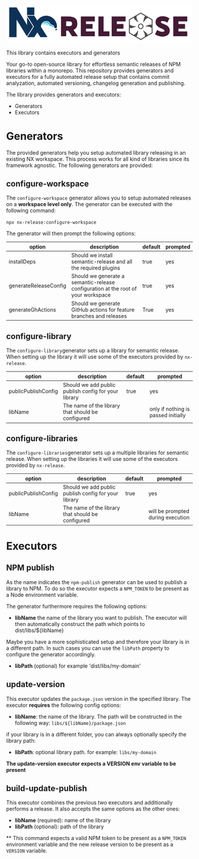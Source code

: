 ![](./assets/nx-release-logo.svg)

This library contains executors and generators 

Your go-to open-source library for effortless semantic releases of NPM libraries within a monorepo. This repository provides generators and executors for a fully automated release setup that contains commit analyzation, automated versioning, changelog generation and publishing.

The library provides generators and executors:

- Generators
- Executors

# Generators

The provided generators help you setup automated library releasing in an existing NX workspace. This process works for all kind of libraries since its framework agnostic. The following generators are provided:

## configure-workspace

The `configure-workspace` generator allows you to setup automated releases on a **workspace level only**. The generator can be executed with the following command:

```npx nx-release:configure-workspace```

The generator will then prompt the following options:

| option                | description                                                  | default | prompted |
| --------------------- | ------------------------------------------------------------ | ------- | -------- |
| installDeps           | Should we install semantic-release and all the required plugins | true    | yes      |
| generateReleaseConfig | Should we generate a semantic-release configuration at the root of your workspace | true    | yes      |
| generateGhActions     | Should we generate GitHub actions for feature branches and releases | True    | yes      |

## configure-library

The `configure-library`generator sets up a library for semantic release. When setting up the library it will use some of the executors provided by `nx-release`.

| option              | description                                          | default | prompted                            |
| ------------------- | ---------------------------------------------------- | ------- | ----------------------------------- |
| publicPublishConfig | Should we add public publish config for your library | true    | yes                                 |
| libName             | The name of the library that should be configured    |         | only if nothing is passed initially |

## configure-libraries

The `configure-libraries`generator sets up a multiple libraries for semantic release. When setting up the libraries it will use some of the executors provided by `nx-release`.

| option              | description                                          | default | prompted                          |
| ------------------- | ---------------------------------------------------- | ------- | --------------------------------- |
| publicPublishConfig | Should we add public publish config for your library | true    | yes                               |
| libName             | The name of the library that should be configured    |         | will be prompted during execution |

# Executors

## NPM publish

As the name indicates the `npm-publish` generator can be used to publish a library to NPM. To 
do so the executor expects a `NPM_TOKEN` to be present as a Node environment variable.

The generator furthermore requires the following options:

- **libName** the name of the library you want to publish. The executor will then automatically construct the path which points to dist/libs/${libName}

Maybe you have a more sophisticated setup and therefore your library is in a different path. In such cases you can use the `libPath` property to configure the generator accordingly.

- **libPath** (optional) for example 'dist/libs/my-domain'


## update-version
This executor updates the `package.json` version in the specified library. The executor **requires** the following config options:

- **libName**: the name of the library. The path will be constructed in the following way: `libs/${libName}/package.json`

if your library is in a different folder, you can always optionally specify the library path:

- **libPath**: optional library path. for example: `libs/my-domain`

**The update-version executor expects a VERSION env variable to be present**

## build-update-publish
This executor combines the previous two executors and additionally performs a release. It also accepts the same options as the other ones:

- **libName** (required): name of the library
- **libPath** (optional): path of the library

** This command expects a valid NPM token to be present as a `NPM_TOKEN` environment variable and the new release version to be present as a `VERSION` variable.
